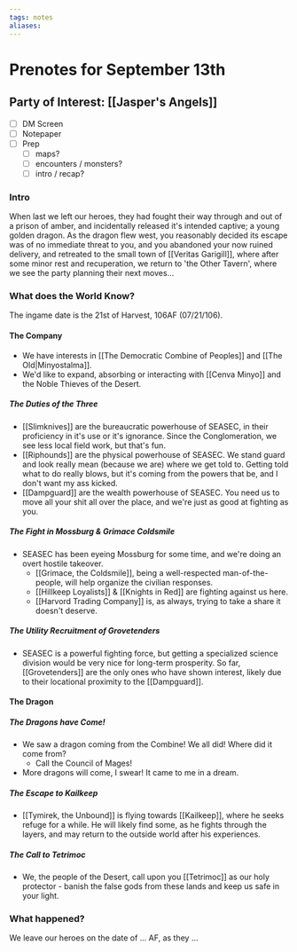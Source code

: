 ```yaml
---
tags: notes
aliases:
---
```


# Prenotes for September 13th
## Party of Interest: [[Jasper's Angels]]
- [ ] DM Screen
- [ ] Notepaper
- [ ] Prep
	- [ ] maps?
	- [ ] encounters / monsters?
	- [ ] intro / recap?

### Intro

When last we left our heroes, they had fought their way through and out of a prison of amber, and incidentally released it's intended captive; a young golden dragon. As the dragon flew west, you reasonably decided its escape was of no immediate threat to you, and you abandoned your now ruined delivery, and retreated to the small town of [[Veritas Garigill]], where after some minor rest and recuperation, we return to 'the Other Tavern', where we see the party planning their next moves...

### What does the World Know?

The ingame date is the 21st of Harvest, 106AF (07/21/106). 

#### The Company
- We have interests in [[The Democratic Combine of Peoples]] and [[The Old|Minyostalma]].
- We'd like to expand, absorbing or interacting with [[Cenva Minyo]] and the Noble Thieves of the Desert.
##### The Duties of the Three
- [[Slimknives]] are the bureaucratic powerhouse of SEASEC, in their proficiency in it's use or it's ignorance. Since the Conglomeration, we see less local field work, but that's fun.
- [[Riphounds]] are the physical powerhouse of SEASEC. We stand guard and look really mean (because we are) where we get told to. Getting told what to do really blows, but it's coming from the powers that be, and I don't want my ass kicked.
- [[Dampguard]] are the wealth powerhouse of SEASEC. You need us to move all your shit all over the place, and we're just as good at fighting as you.

##### The Fight in Mossburg & Grimace Coldsmile
- SEASEC has been eyeing Mossburg for some time, and we're doing an overt hostile takeover.
	- [[Grimace, the Coldsmile]], being a well-respected man-of-the-people, will help organize the civilian responses.
	- [[Hillkeep Loyalists]] & [[Knights in Red]] are fighting against us here.
	- [[Harvord Trading Company]] is, as always, trying to take a share it doesn't deserve.

##### The Utility Recruitment of Grovetenders
- SEASEC is a powerful fighting force, but getting a specialized science division would be very nice for long-term prosperity. So far, [[Grovetenders]] are the only ones who have shown interest, likely due to their locational proximity to the [[Dampguard]].

#### The Dragon
##### The Dragons have Come!
- We saw a dragon coming from the Combine! We all did! Where did it come from?
	- Call the Council of Mages!
- More dragons will come, I swear! It came to me in a dream.

##### The Escape to Kailkeep
- [[Tymirek, the Unbound]] is flying towards [[Kailkeep]], where he seeks refuge for a while. He will likely find some, as he fights through the layers, and may return to the outside world after his experiences.

##### The Call to Tetrimoc
- We, the people of the Desert, call upon you [[Tetrimoc]] as our holy protector - banish the false gods from these lands and keep us safe in your light.

### What happened?


We leave our heroes on the date of ... AF, as they ...
